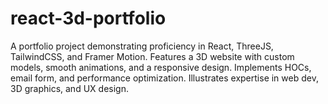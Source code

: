 # react-3d-portfolio
A portfolio project demonstrating proficiency in React, ThreeJS, TailwindCSS, and Framer Motion. Features a 3D website with custom models, smooth animations, and a responsive design. Implements HOCs, email form, and performance optimization. Illustrates expertise in web dev, 3D graphics, and UX design.
